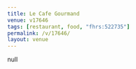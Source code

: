 ```yaml
---
title: Le Cafe Gourmand
venue: v17646
tags: [restaurant, food, "fhrs:522735"]
permalink: /v/17646/
layout: venue
---
```

null